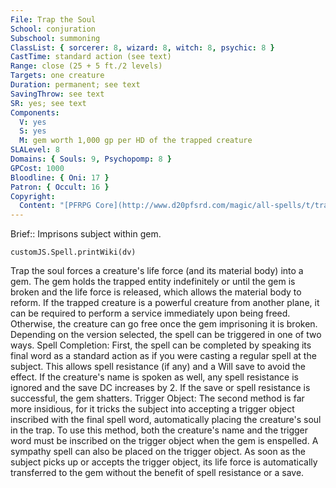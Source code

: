 ```yaml
---
File: Trap the Soul
School: conjuration
Subschool: summoning
ClassList: { sorcerer: 8, wizard: 8, witch: 8, psychic: 8 }
CastTime: standard action (see text)
Range: close (25 + 5 ft./2 levels)
Targets: one creature
Duration: permanent; see text
SavingThrow: see text
SR: yes; see text
Components:
  V: yes
  S: yes
  M: gem worth 1,000 gp per HD of the trapped creature
SLALevel: 8
Domains: { Souls: 9, Psychopomp: 8 }
GPCost: 1000
Bloodline: { Oni: 17 }
Patron: { Occult: 16 }
Copyright:
  Content: "[PFRPG Core](http://www.d20pfsrd.com/magic/all-spells/t/trap-the-soul)"
---
```

Brief:: Imprisons subject within gem.

```dataviewjs
customJS.Spell.printWiki(dv)
```

Trap the soul forces a creature's life force (and its material body) into a gem. The gem holds the trapped entity indefinitely or until the gem is broken and the life force is released, which allows the material body to reform. If the trapped creature is a powerful creature from another plane, it can be required to perform a service immediately upon being freed. Otherwise, the creature can go free once the gem imprisoning it is broken.  Depending on the version selected, the spell can be triggered in one of two ways.  Spell Completion: First, the spell can be completed by speaking its final word as a standard action as if you were casting a regular spell at the subject. This allows spell resistance (if any) and a Will save to avoid the effect. If the creature's name is spoken as well, any spell resistance is ignored and the save DC increases by 2. If the save or spell resistance is successful, the gem shatters.  Trigger Object: The second method is far more insidious, for it tricks the subject into accepting a trigger object inscribed with the final spell word, automatically placing the creature's soul in the trap.  To use this method, both the creature's name and the trigger word must be inscribed on the trigger object when the gem is enspelled.  A sympathy spell can also be placed on the trigger object. As soon as the subject picks up or accepts the trigger object, its life force is automatically transferred to the gem without the benefit of spell resistance or a save.
